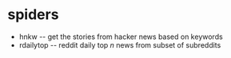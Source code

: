# spiders

* hnkw -- get the stories from hacker news based on keywords
* rdailytop -- reddit daily top _n_ news from subset of subreddits
